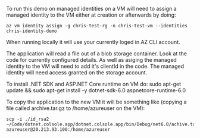 
To run this demo on managed identities on a VM will need to assign a managed identity to the VM either at creation or afterwards by doing:

    az vm identity assign -g chris-test-rg -n chris-test-vm --identities chris-identity-demo

When running locally it will use your currently loged in AZ CLI account.



The application will read a file out of a blob storage container.  Look at the code for currently configured details. As well as asiging
the managed identity to the VM will need to add it's clientId in the code. The managed identity will need access granted on the storage
account.



To install .NET SDK and ASP.NET Core runtime on VM do: sudo apt-get update && sudo apt-get install -y dotnet-sdk-6.0 aspnetcore-runtime-6.0



To copy the application to the new VM it will be something like (copying a file called archive.tar.gz to /home/azureuser on the VM):

    scp -i ./id_rsa2  ~/Code/dotnet.colsole.app/dotnet.colsole.app/bin/Debug/net6.0/achive.tar.gz azureuser@20.213.93.100:/home/azureuser